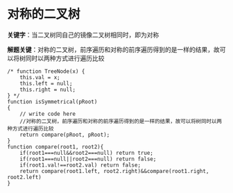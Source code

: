 # 对称的二叉树

**关键字**：当二叉树同自己的镜像二叉树相同时，即为对称

**解题关键**：对称的二叉树，前序遍历和对称的前序遍历得到的是一样的结果，故可以将树同时以两种方式进行遍历比较

```
/* function TreeNode(x) {
    this.val = x;
    this.left = null;
    this.right = null;
} */
function isSymmetrical(pRoot)
{
    // write code here
    //对称的二叉树，前序遍历和对称的前序遍历得到的是一样的结果，故可以将树同时以两种方式进行遍历比较
    return compare(pRoot, pRoot);
}
function compare(root1, root2){
    if(root1===null&&root2===null) return true;
    if(root1===null||root2===null) return false;
    if(root1.val!==root2.val) return false;
    return compare(root1.left, root2.right)&&compare(root1.right, root2.left)
}
```

